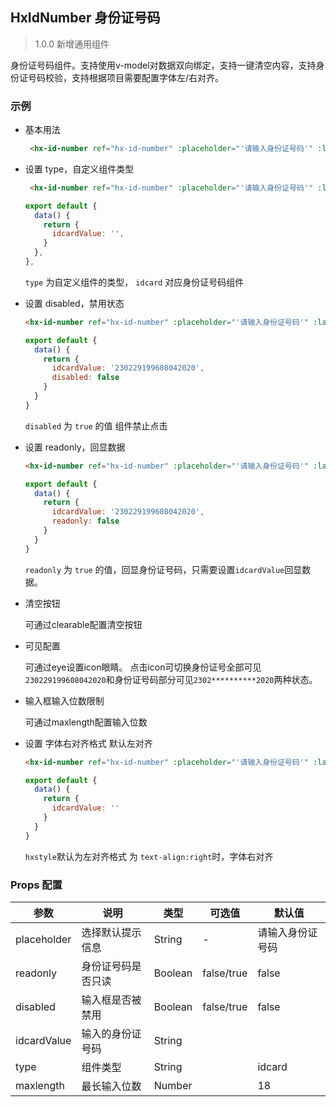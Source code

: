 ## HxIdNumber 身份证号码

> 1.0.0 新增通用组件

身份证号码组件。支持使用v-model对数据双向绑定，支持一键清空内容，支持身份证号码校验，支持根据项目需要配置字体左/右对齐。

### 示例

- 基本用法

  ```html
   <hx-id-number ref="hx-id-number" :placeholder="'请输入身份证号码'" :label="'身份证号码'" :type="'idcard'" :maxlength='18' v-model="idcardValue"></hx-id-number>
  ```


- 设置 type，自定义组件类型

  ```html
   <hx-id-number ref="hx-id-number" :placeholder="'请输入身份证号码'" :label="'身份证号码'" :type="'idcard'" :maxlength='18' v-model="idcardValue"></hx-id-number>
  ```
  ```js
  export default {
    data() {
      return {
        idcardValue: '',
      }
    },
  },
  ```

  `type` 为自定义组件的类型， `idcard` 对应身份证号码组件

- 设置 disabled，禁用状态

  ```html
  <hx-id-number ref="hx-id-number" :placeholder="'请输入身份证号码'" :label="'身份证号码'" :type="'idcard'" :disabled="true" :maxlength='18' v-model="idcardValue"></hx-id-number>
  ```
  ```js
  export default {
    data() {
      return {
        idcardValue: '230229199608042020',
        disabled: false
      }
    }
  }
  ```

  `disabled` 为 `true` 的值 组件禁止点击

- 设置 readonly，回显数据

  ```html
  <hx-id-number ref="hx-id-number" :placeholder="'请输入身份证号码'" :label="'身份证号码'" :type="'idcard'" :readonly="true" :eye="eye" :maxlength='18' v-model="idcardValue"></hx-id-number>
  ```
  ```js
  export default {
    data() {
      return {
        idcardValue: '230229199608042020',
        readonly: false
      }
    }
  }
  ```

  `readonly` 为 `true` 的值，回显身份证号码，只需要设置`idcardValue`回显数据。

- 清空按钮

  可通过clearable配置清空按钮

- 可见配置

  可通过eye设置icon眼睛。
  点击icon可切换身份证号全部可见`230229199608042020`和身份证号码部分可见`2302**********2020`两种状态。

- 输入框输入位数限制

  可通过maxlength配置输入位数

- 设置 字体右对齐格式 默认左对齐

  ```html
  <hx-id-number ref="hx-id-number" :placeholder="'请输入身份证号码'" :label="'身份证号码'" :type="'idcard'" :hxstyle="'text-align:right'" :maxlength='18' v-model="idcardValue"></hx-id-number>
  ```
  ```js
  export default {
    data() {
      return {
        idcardValue: ''  
      }
    }
  }
  ```
    `hxstyle`默认为左对齐格式 为 `text-align:right`时，字体右对齐
### Props 配置

| 参数 | 说明 | 类型 | 可选值 | 默认值 |
| - | - | - | - | - |
| placeholder | 选择默认提示信息 | String | - | 请输入身份证号码 |
| readonly | 身份证号码是否只读 | Boolean | false/true | false |
| disabled | 输入框是否被禁用 | Boolean | false/true | false |
| idcardValue | 输入的身份证号码 | String |  |  |
| type | 组件类型 | String |  | idcard |
| maxlength | 最长输入位数 | Number |  | 18 |

